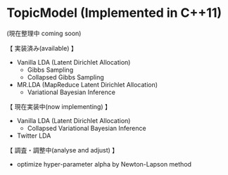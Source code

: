 TopicModel (Implemented in C++11)
==========
(現在整理中 coming soon)

【 実装済み(available) 】

* Vanilla LDA (Latent Dirichlet Allocation)
  * Gibbs Sampling
  * Collapsed Gibbs Sampling
* MR.LDA (MapReduce Latent Dirichlet Allocation)
  * Variational Bayesian Inference

【 現在実装中(now implementing) 】
* Vanilla LDA (Latent Dirichlet Allocation)
  * Collapsed Variational Bayesian Inference
* Twitter LDA

【 調査・調整中(analyse and adjust) 】
* optimize hyper-parameter alpha by Newton-Lapson method
